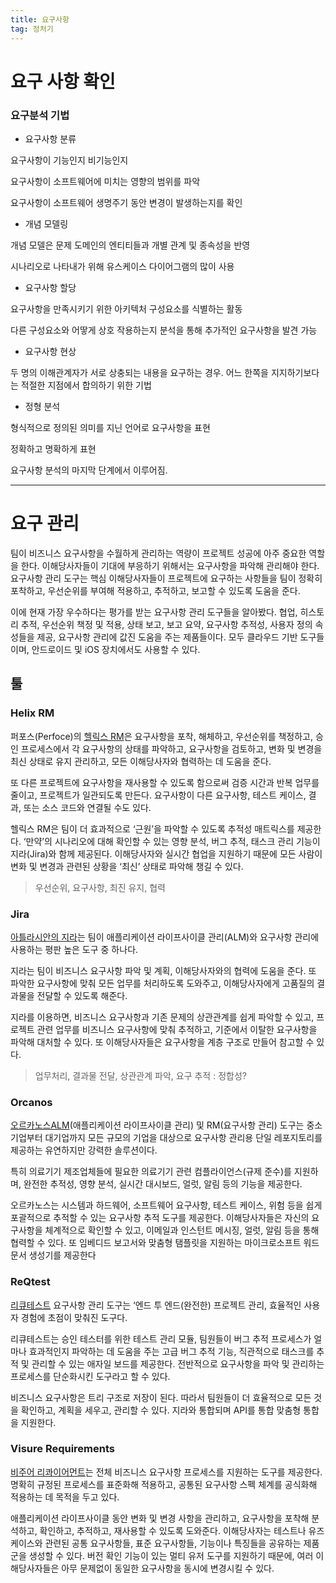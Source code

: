 ```yaml
---
title: 요구사항
tag: 정처기
---
```


# 요구 사항 확인

### 요구분석 기법

+ 요구사항 분류

요구사항이 기능인지 비기능인지

요구사항이 소프트웨어에 미치는 영향의 범위를 파악

요구사항이 소프트웨어 생명주기 동안 변경이 발생하는지를 확인

+ 개념 모델링

개념 모델은 문제 도메인의 엔티티들과 개별 관계 및 종속성을 반영

시나리오로 나타내가 위해 유스케이스 다이어그램의 많이 사용

+ 요구사항 할당

요구사항을 만족시키기 위한 아키텍처 구성요소를 식별하는 활동

다른 구성요소와 어땋게 상호 작용하는지 분석을 통해 추가적인 요구사항을 발견 가능

+ 요구사항 현상

두 명의 이해관계자가 서로 상충되는 내용을 요구하는 경우. 어느 한쪽을 지지하기보다는 적절한 지점에서 합의하기 위한 기법

+ 정형 분석

형식적으로 정의된 의미를 지닌 언어로 요구사항을 표현

정확하고 명확하게 표현

요구사항 분석의 마지막 단계에서 이루어짐.

---

# 요구 관리

팀이 비즈니스 요구사항을 수월하게 관리하는 역량이 프로젝트 성공에 아주 중요한 역할을 한다. 이해당사자들이 기대에 부응하기 위해서는 요구사항을 파악해 관리해야 한다. 요구사항 관리 도구는 핵심 이해당사자들이 프로젝트에 요구하는 사항들을 팀이 정확히 포착하고, 우선순위를 부여해 적용하고, 추적하고, 보고할 수 있도록 도움을 준다.

이에 현재 가장 우수하다는 평가를 받는 요구사항 관리 도구들을 알아봤다. 협업, 히스토리 추적, 우선순위 책정 및 적용, 상태 보고, 보고 요약, 요구사항 추적성, 사용자 정의 속성들을 제공, 요구사항 관리에 값진 도움을 주는 제품들이다. 모두 클라우드 기반 도구들이며, 안드로이드 및 iOS 장치에서도 사용할 수 있다. 

## 툴

### Helix RM

퍼포스(Perfoce)의 [헬릭스 RM](https://www.perforce.com/products/helix-requirements-management)은 요구사항을 포착, 해체하고, 우선순위를 책정하고, 승인 프로세스에서 각 요구사항의 상태를 파악하고, 요구사항을 검토하고, 변화 및 변경을 최신 상태로 유지 관리하고, 모든 이해당사자와 협력하는 데 도움을 준다. 

또 다른 프로젝트에 요구사항을 재사용할 수 있도록 함으로써 검증 시간과 반복 업무를 줄이고, 프로젝트가 일관되도록 만든다. 요구사항이 다른 요구사항, 테스트 케이스, 결과, 또는 소스 코드와 연결될 수도 있다. 

헬릭스 RM은 팀이 더 효과적으로 ‘근원’을 파악할 수 있도록 추적성 매트릭스를 제공한다. ‘만약’의 시나리오에 대해 확인할 수 있는 영향 분석, 버그 추적, 태스크 관리 기능이 지라(Jira)와 함께 제공된다. 이해당사자와 실시간 협업을 지원하기 때문에 모든 사람이 변화 및 변경과 관련된 상황을 ‘최신’ 상태로 파악해 챙길 수 있다.

> 우선순위, 요구사항, 최진 유지, 협력



### Jira

[아틀라시안의 지라](https://www.atlassian.com/software)는 팀이 애플리케이션 라이프사이클 관리(ALM)와 요구사항 관리에 사용하는 평판 높은 도구 중 하나다. 

지라는 팀이 비즈니스 요구사항 파악 및 계획, 이해당사자와의 협력에 도움을 준다. 또 파악한 요구사항에 맞춰 모든 업무를 처리하도록 도와주고, 이해당사자에게 고품질의 결과물을 전달할 수 있도록 해준다. 

지라를 이용하면, 비즈니스 요구사항과 기존 문제의 상관관계를 쉽게 파악할 수 있고, 프로젝트 관련 업무를 비즈니스 요구사항에 맞춰 추적하고, 기준에서 이탈한 요구사항을 파악해 대처할 수 있다. 또 이해당사자들은 요구사항을 계층 구조로 만들어 참고할 수 있다.

> 업무처리, 결과물 전달, 상관관계 파악, 요구 추적 : 정합성?



### Orcanos

[오르카노스ALM](https://www.orcanos.com/compliance/products/requirements-management/)(애플리케이션 라이프사이클 관리) 및 RM(요구사항 관리) 도구는 중소기업부터 대기업까지 모든 규모의 기업을 대상으로 요구사항 관리용 단일 레포지토리를 제공하는 유연하지만 강력한 솔루션이다. 

특히 의료기기 제조업체들에 필요한 의료기기 관련 컴플라이언스(규제 준수)를 지원하며, 완전한 추적성, 영향 분석, 실시간 대시보드, 얼럿, 알림 등의 기능을 제공한다. 

오르카노스는 시스템과 하드웨어, 소프트웨어 요구사항, 테스트 케이스, 위험 등을 쉽게 포괄적으로 추적할 수 있는 요구사항 추적 도구를 제공한다. 이해당사자들은 자신의 요구사항을 체계적으로 확인할 수 있고, 이메일과 인스턴트 메시징, 얼럿, 알림 등을 통해 협력할 수 있다. 또 임베디드 보고서와 맞춤형 탬플릿을 지원하는 마이크로소프트 워드 문서 생성기를 제공한다

### ReQtest

[리큐테스트](https://reqtest.com/) 요구사항 관리 도구는 ‘엔드 투 엔드(완전한) 프로젝트 관리, 효율적인 사용자 경험에 초점이 맞춰진 도구다.

리큐테스트는 승인 테스터를 위한 테스트 관리 모듈, 팀원들이 버그 추적 프로세스가 얼마나 효과적인지 파악하는 데 도움을 주는 고급 버그 추적 기능, 직관적으로 태스크를 추적 및 관리할 수 있는 애자일 보드를 제공한다. 전반적으로 요구사항을 파악 및 관리하는 프로세스를 단순화시킨 도구라고 할 수 있다. 

비즈니스 요구사항은 트리 구조로 저장이 된다. 따라서 팀원들이 더 효율적으로 모든 것을 확인하고, 계획을 세우고, 관리할 수 있다. 지라와 통합되며 API를 통합 맞춤형 통합을 지원한다.



### Visure Requirements

[비주어 리콰이어먼트](https://visuresolutions.com/requirements-management-tool/)는 전체 비즈니스 요구사항 프로세스를 지원하는 도구를 제공한다. 명확히 규정된 프로세스를 표준화해 적용하고, 공통된 요구사항 스펙 체계를 공식화해 적용하는 데 목적을 두고 있다. 

애플리케이션 라이프사이클 동안 변화 및 변경 사항을 관리하고, 요구사항을 포착해 분석하고, 확인하고, 추적하고, 재사용할 수 있도록 도와준다. 이해당사자는 테스트나 유즈 케이스와 관련된 공통 요구사항들, 표준 요구사항들, 기능이나 특징들을 공유하는 제품군을 생성할 수 있다. 버전 확인 기능이 있는 멀티 유저 도구를 지원하기 때문에, 여러 이해당사자들은 아무 문제없이 동일한 요구사항을 동시에 변경시킬 수 있다.



